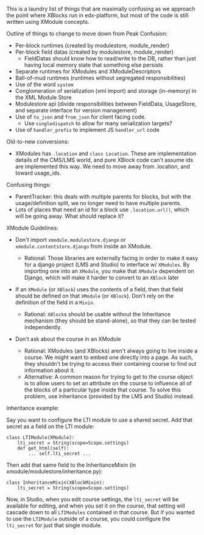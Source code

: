 This is a laundry list of things that are maximally confusing as we approach the point where XBlocks run in edx-platform, but most of the code is still written using XModule concepts.

Outline of things to change to move down from Peak Confusion:

- Per-block runtimes (created by modulestore, module_render)
- Per-block field datas (created by modulestore, module_render)
    - FieldDatas should know how to read/write to the DB, rather than just having local memory state that something else persists
- Separate runtimes for XModules and XModuleDescriptors
- Ball-of-mud runtimes (runtimes without segregated responsibilities)
- Use of the word `system`
- Conglomeration of serialization (xml import) and storage (in-memory) in the XML Module Store
- Modulestore api (divide responsibilities between FieldData, UsageStore, and separate interface for version management)
- Use of `to_json` and `from_json` for client facing code. 
    - Use `singledispatch` to allow for many serialization targets?
- Use of `handler_prefix` to implement JS `handler_url` code

Old-to-new conversions:

- XModules has `.location` and `class Location`.  These are implementation details of the CMS/LMS world, and pure XBlock code can't assume ids are implemented this way.  We need to move away from .location, and toward usage_ids.

Confusing things:

- ParentTracker: this deals with multiple parents for blocks, but with the usage/definition split, we no longer need to have multiple parents. 
- Lots of places that need an id for a block use `.location.url()`, which will be going away.  What should replace it?
 
XModule Guidelines:

* Don't import `xmodule.modulestore.django` or `xmodule.contentstore.django` from inside an XModule.
    * Rational: Those libraries are externally facing in order to make it easy for a django project (LMS and Studio) to interface w/ `XModules`. By importing one into an `XModule`, you make that `XModule` dependent on Django, which will make it harder to convert to an `XBlock` later

* If an `XModule` (or `XBlock`) uses the contents of a field, then that field should be defined on that `XModule` (or `XBlock`). Don't rely on the definition of the field in a `Mixin`.
    * Rational: `XBlock`s should be usable without the Inheritance mechanism (they should be stand-alone), so that they can be tested independently.

* Don't ask about the course in an XModule
    * Rational: XModules (and XBlocks) aren't always going to live inside a course. We might want to embed one directly into a page. As such, they shouldn't be trying to access their containing course to find out information about it.
    * Alternative: A common reason for trying to get to the course object is to allow users to set an attribute on the course to influence all of the blocks of a particular type inside that course. To solve this problem, use inheritance (provided by the LMS and Studio) instead.


Inheritance example:

Say you want to configure the LTI module to use a shared secret. Add that secret as a field on the LTI module:

    class LTIModule(XModule):
        lti_secret = String(scope=Scope.settings)
        def get_html(self):
            ... self.lti_secret ...
            
Then add that same field to the InheritanceMixin (in xmodule/modulestore/inheritance.py):

    class InheritanceMixin(XBlockMixin):
        lti_secret = String(scope=Scope.settings)

Now, in Studio, when you edit course settings, the `lti_secret` will be available for editing, and when you set it on the course, that setting will cascade down to all `LTIModules` contained in that course. But if you wanted to use the `LTIModule` outside of a course, you could configure the `lti_secret` for just that single module.